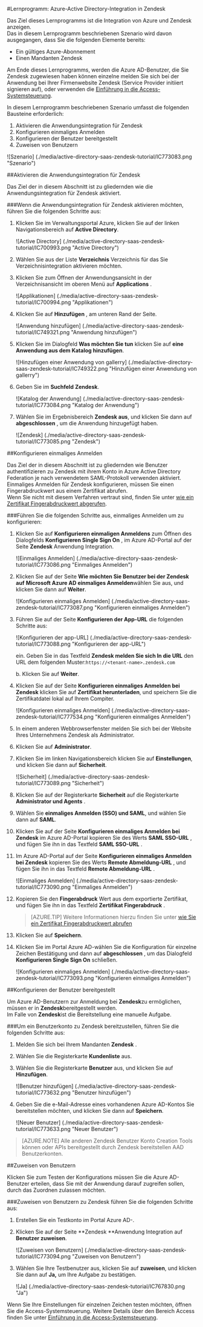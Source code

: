 <properties 
    pageTitle="Lernprogramm: Azure-Active Directory-Integration in Zendesk | Microsoft Azure" 
    description="Informationen Sie zur Verwendung von Zendesk mit Azure Active Directory einmaliges Anmelden, automatisierte bereitgestellt und mehr aktivieren!." 
    services="active-directory" 
    authors="jeevansd"  
    documentationCenter="na" 
    manager="femila"/>
<tags 
    ms.service="active-directory" 
    ms.devlang="na" 
    ms.topic="article" 
    ms.tgt_pltfrm="na" 
    ms.workload="identity" 
    ms.date="09/09/2016" 
    ms.author="jeedes" />

#<a name="tutorial-azure-active-directory-integration-with-zendesk"></a>Lernprogramm: Azure-Active Directory-Integration in Zendesk
  
Das Ziel dieses Lernprogramms ist die Integration von Azure und Zendesk anzeigen.  
Das in diesem Lernprogramm beschriebenen Szenario wird davon ausgegangen, dass Sie die folgenden Elemente bereits:

-   Ein gültiges Azure-Abonnement
-   Einen Mandanten Zendesk
  
Am Ende dieses Lernprogramms, werden die Azure AD-Benutzer, die Sie Zendesk zugewiesen haben können einzelne melden Sie sich bei der Anwendung bei Ihrer Firmenwebsite Zendesk (Service Provider initiiert signieren auf), oder verwenden die [Einführung in die Access-Systemsteuerung](active-directory-saas-access-panel-introduction.md).
  
In diesem Lernprogramm beschriebenen Szenario umfasst die folgenden Bausteine erforderlich:

1.  Aktivieren die Anwendungsintegration für Zendesk
2.  Konfigurieren einmaliges Anmelden
3.  Konfigurieren der Benutzer bereitgestellt
4.  Zuweisen von Benutzern

![Szenario] (./media/active-directory-saas-zendesk-tutorial/IC773083.png "Szenario")

##<a name="enabling-the-application-integration-for-zendesk"></a>Aktivieren die Anwendungsintegration für Zendesk
  
Das Ziel der in diesem Abschnitt ist zu gliedernden wie die Anwendungsintegration für Zendesk aktiviert.

###<a name="to-enable-the-application-integration-for-zendesk-perform-the-following-steps"></a>Wenn die Anwendungsintegration für Zendesk aktivieren möchten, führen Sie die folgenden Schritte aus:

1.  Klicken Sie im Verwaltungsportal Azure, klicken Sie auf der linken Navigationsbereich auf **Active Directory**.

    ![Active Directory] (./media/active-directory-saas-zendesk-tutorial/IC700993.png "Active Directory")

2.  Wählen Sie aus der Liste **Verzeichnis** Verzeichnis für das Sie Verzeichnisintegration aktivieren möchten.

3.  Klicken Sie zum Öffnen der Anwendungsansicht in der Verzeichnisansicht im oberen Menü auf **Applications** .

    ![Applikationen] (./media/active-directory-saas-zendesk-tutorial/IC700994.png "Applikationen")

4.  Klicken Sie auf **Hinzufügen** , am unteren Rand der Seite.

    ![Anwendung hinzufügen] (./media/active-directory-saas-zendesk-tutorial/IC749321.png "Anwendung hinzufügen")

5.  Klicken Sie im Dialogfeld **Was möchten Sie tun** klicken Sie auf **eine Anwendung aus dem Katalog hinzufügen**.

    ![Hinzufügen einer Anwendung von gallerry] (./media/active-directory-saas-zendesk-tutorial/IC749322.png "Hinzufügen einer Anwendung von gallerry")

6.  Geben Sie im **Suchfeld** **Zendesk**.

    ![Katalog der Anwendung] (./media/active-directory-saas-zendesk-tutorial/IC773084.png "Katalog der Anwendung")

7.  Wählen Sie im Ergebnisbereich **Zendesk aus**, und klicken Sie dann auf **abgeschlossen** , um die Anwendung hinzugefügt haben.

    ![Zendesk] (./media/active-directory-saas-zendesk-tutorial/IC773085.png "Zendesk")

##<a name="configuring-single-sign-on"></a>Konfigurieren einmaliges Anmelden
  
Das Ziel der in diesem Abschnitt ist zu gliedernden wie Benutzer authentifizieren zu Zendesk mit ihrem Konto in Azure Active Directory Federation je nach verwendetem SAML-Protokoll verwenden aktiviert.  
Einmaliges Anmelden für Zendesk konfigurieren, müssen Sie einen Fingerabdruckwert aus einem Zertifikat abrufen.  
Wenn Sie nicht mit diesem Verfahren vertraut sind, finden Sie unter [wie ein Zertifikat Fingerabdruckwert abgerufen](http://youtu.be/YKQF266SAxI).

###<a name="to-configure-single-sign-on-perform-the-following-steps"></a>Führen Sie die folgenden Schritte aus, einmaliges Anmelden um zu konfigurieren:

1.  Klicken Sie auf **Konfigurieren einmaligen Anmeldens** zum Öffnen des Dialogfelds **Konfigurieren Single Sign On** , im Azure AD-Portal auf der Seite **Zendesk** Anwendung Integration.

    ![Einmaliges Anmelden] (./media/active-directory-saas-zendesk-tutorial/IC773086.png "Einmaliges Anmelden")

2.  Klicken Sie auf der Seite **Wie möchten Sie Benutzer bei der Zendesk auf** **Microsoft Azure AD einmaliges Anmelden**wählen Sie aus, und klicken Sie dann auf **Weiter**.

    ![Konfigurieren einmaliges Anmelden] (./media/active-directory-saas-zendesk-tutorial/IC773087.png "Konfigurieren einmaliges Anmelden")

3.  Führen Sie auf der Seite **Konfigurieren der App-URL** die folgenden Schritte aus:

    ![Konfigurieren der app-URL] (./media/active-directory-saas-zendesk-tutorial/IC773088.png "Konfigurieren der app-URL")
  
    ein. Geben Sie in das Textfeld **Zendesk melden Sie sich In die URL** den URL dem folgenden Muster:`https://<tenant-name>.zendesk.com`

    b. Klicken Sie auf **Weiter**.



4.  Klicken Sie auf der Seite **Konfigurieren einmaliges Anmelden bei Zendesk** klicken Sie auf **Zertifikat herunterladen**, und speichern Sie die Zertifikatdatei lokal auf Ihrem Compiter.

    ![Konfigurieren einmaliges Anmelden] (./media/active-directory-saas-zendesk-tutorial/IC777534.png "Konfigurieren einmaliges Anmelden")

5.  In einem anderen Webbrowserfenster melden Sie sich bei der Website Ihres Unternehmens Zendesk als Administrator.

6.  Klicken Sie auf **Administrator**.

7.  Klicken Sie im linken Navigationsbereich klicken Sie auf **Einstellungen**, und klicken Sie dann auf **Sicherheit**.

    ![Sicherheit] (./media/active-directory-saas-zendesk-tutorial/IC773089.png "Sicherheit")

8.  Klicken Sie auf der Registerkarte **Sicherheit** auf die Registerkarte **Administrator und Agents** .

9.  Wählen Sie **einmaliges Anmelden (SSO) und SAML**, und wählen Sie dann auf **SAML**.

10. Klicken Sie auf der Seite **Konfigurieren einmaliges Anmelden bei Zendesk** im Azure AD-Portal kopieren Sie des Werts **SAML SSO-URL** , und fügen Sie ihn in das Textfeld **SAML SSO-URL** .

11. Im Azure AD-Portal auf der Seite **Konfigurieren einmaliges Anmelden bei Zendesk** kopieren Sie des Werts **Remote Abmeldung-URL** , und fügen Sie ihn in das Textfeld **Remote Abmeldung-URL** .

    ![Einmaliges Anmelden] (./media/active-directory-saas-zendesk-tutorial/IC773090.png "Einmaliges Anmelden")

12. Kopieren Sie den **Fingerabdruck** Wert aus dem exportierte Zertifikat, und fügen Sie ihn in das Textfeld **Zertifikat Fingerabdruck** .

    >[AZURE.TIP] Weitere Informationen hierzu finden Sie unter [wie Sie ein Zertifikat Fingerabdruckwert abrufen](http://youtu.be/YKQF266SAxI)

13. Klicken Sie auf **Speichern**.

14. Klicken Sie im Portal Azure AD-wählen Sie die Konfiguration für einzelne Zeichen Bestätigung und dann auf **abgeschlossen** , um das Dialogfeld **Konfigurieren Single Sign On** schließen.

    ![Konfigurieren einmaliges Anmelden] (./media/active-directory-saas-zendesk-tutorial/IC773093.png "Konfigurieren einmaliges Anmelden")

##<a name="configuring-user-provisioning"></a>Konfigurieren der Benutzer bereitgestellt
  
Um Azure AD-Benutzern zur Anmeldung bei **Zendesk**zu ermöglichen, müssen er in **Zendesk**bereitgestellt werden.  
Im Falle von **Zendesk**ist die Bereitstellung eine manuelle Aufgabe.

###<a name="to-provision-a-user-account-to-zendesk-perform-the-following-steps"></a>Um ein Benutzerkonto zu Zendesk bereitzustellen, führen Sie die folgenden Schritte aus:

1.  Melden Sie sich bei Ihrem Mandanten **Zendesk** .

2.  Wählen Sie die Registerkarte **Kundenliste** aus.

3.  Wählen Sie die Registerkarte **Benutzer** aus, und klicken Sie auf **Hinzufügen**.

    ![Benutzer hinzufügen] (./media/active-directory-saas-zendesk-tutorial/IC773632.png "Benutzer hinzufügen")

4.  Geben Sie die e-Mail-Adresse eines vorhandenen Azure AD-Kontos Sie bereitstellen möchten, und klicken Sie dann auf **Speichern**.

    ![Neuer Benutzer] (./media/active-directory-saas-zendesk-tutorial/IC773633.png "Neuer Benutzer")

>[AZURE.NOTE] Alle anderen Zendesk Benutzer Konto Creation Tools können oder APIs bereitgestellt durch Zendesk bereitstellen AAD Benutzerkonten.

##<a name="assigning-users"></a>Zuweisen von Benutzern
  
Klicken Sie zum Testen der Konfigurations müssen Sie die Azure AD-Benutzer erteilen, dass Sie mit der Anwendung darauf zugreifen sollen, durch das Zuordnen zulassen möchten.

###<a name="to-assign-users-to-zendesk-perform-the-following-steps"></a>Zuweisen von Benutzern zu Zendesk führen Sie die folgenden Schritte aus:

1.  Erstellen Sie ein Testkonto im Portal Azure AD-.

2.  Klicken Sie auf der Seite **Zendesk **Anwendung Integration auf **Benutzer zuweisen**.

    ![Zuweisen von Benutzern] (./media/active-directory-saas-zendesk-tutorial/IC773094.png "Zuweisen von Benutzern")

3.  Wählen Sie Ihre Testbenutzer aus, klicken Sie auf **zuweisen**, und klicken Sie dann auf **Ja,** um Ihre Aufgabe zu bestätigen.

    ![Ja] (./media/active-directory-saas-zendesk-tutorial/IC767830.png "Ja")
  
Wenn Sie Ihre Einstellungen für einzelnen Zeichen testen möchten, öffnen Sie die Access-Systemsteuerung. Weitere Details über den Bereich Access finden Sie unter [Einführung in die Access-Systemsteuerung](active-directory-saas-access-panel-introduction.md).

